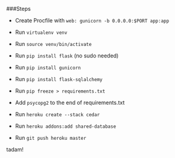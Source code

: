 ###Steps
* Create Procfile with `web: gunicorn -b 0.0.0.0:$PORT app:app`

* Run `virtualenv venv`

* Run `source venv/bin/activate`

* Run `pip install flask` (no sudo needed)

* Run `pip install gunicorn`

* Run `pip install flask-sqlalchemy`

* Run `pip freeze > requirements.txt`

* Add `psycopg2` to the end of requirements.txt

* Run `heroku create --stack cedar`

* Run `heroku addons:add shared-database`

* Run `git push heroku master`

tadam!
